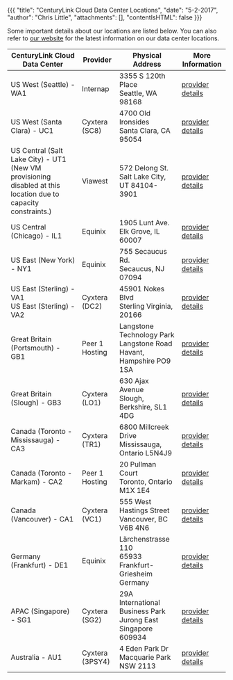 {{{
  "title": "CenturyLink Cloud Data Center Locations",
  "date": "5-2-2017",
  "author": "Chris Little",
  "attachments": [],
  "contentIsHTML": false
}}}

Some important details about our locations are listed below. You can also refer to [our website](//www.ctl.io/data-centers) for the latest information on our data center locations.

**CenturyLink Cloud Data Center**|**Provider**|**Physical Address**|**More Information**
---------------------------------|------------|--------------------|--------------------
US West (Seattle) - WA1|Internap|3355 S 120th Place<br>Seattle, WA 98168|[provider details](http://www.internap.com/data-centers/data-center-locations/seattle/)
US West (Santa Clara) - UC1|Cyxtera (SC8)|4700 Old Ironsides<br>Santa Clara, CA 95054|[provider details](https://www.cyxtera.com/images/sc8-santa-clara-ca-colocation-datasheet-ss111864.pdf)
US Central (Salt Lake City) - UT1 (New VM provisioning disabled at this location due to capacity constraints.)|Viawest|572 Delong St.<br>Salt Lake City, UT 84104-3901|[provider details](http://www.viawest.com/data-center-communities/salt-lake-city-ut)
US Central (Chicago) - IL1|Equinix|1905 Lunt Ave.<br>Elk Grove, IL 60007|[provider details](http://www.equinix.com/en_US/locations/united-states/chicago-data-centers/)
US East (New York) - NY1|Equinix|755 Secaucus Rd.<br>Secaucus, NJ 07094|[provider details](http://www.equinix.com/en_US/locations/united-states/new-york-data-centers/)
US East (Sterling) - VA1<br>US East (Sterling) - VA2|Cyxtera (DC2)|45901 Nokes Blvd<br>Sterling Virginia, 20166|[provider details](https://www.cyxtera.com/images/dc2-sterling-va-colocation-datasheet-ss111857.pdf)
Great Britain (Portsmouth) - GB1|Peer 1 Hosting|Langstone Technology Park<br>Langstone Road<br>Havant, Hampshire PO9 1SA|[provider details](http://www.peer1.com/infrastructure/datacenter-portsmouth)
Great Britain (Slough) - GB3|Cyxtera (LO1)|630 Ajax Avenue<br>Slough, Berkshire, SL1 4DG|[provider details](https://www.cyxtera.com/images/lo1-slough-ss111861.pdf)
Canada (Toronto - Mississauga) - CA3|Cyxtera (TR1)|6800 Millcreek Drive<br>Mississauga, Ontario L5N4J9|[provider details](https://www.cyxtera.com/images/tr1-toronto-canada-colocation-tearsheet-ss111866.pdf)
Canada (Toronto - Markam) - CA2|Peer 1 Hosting|20 Pullman Court<br>Toronto, Ontario M1X 1E4|[provider details](http://www.peer1.com/infrastructure/datacenter-toronto)
Canada (Vancouver) - CA1|Cyxtera (VC1)|555 West Hastings Street<br>Vancouver, BC V6B 4N6|[provider details](https://www.cyxtera.com/images/vc1-vancouver-canada-ss111846.pdf)
Germany (Frankfurt) - DE1|Equinix|Lärchenstrasse 110<br>65933 Frankfurt- Griesheim Germany|[provider details](http://www.equinix.com/en_US/locations/germany/frankfurt-data-centers/)
APAC (Singapore) - SG1|Cyxtera (SG2)|29A International Business Park<br>Jurong East Singapore 609934|[provider details](https://www.cyxtera.com/images/sg2-singapore-colocation-tearsheet-ss122015.pdf)
Australia - AU1|Cyxtera (3PSY4)|4 Eden Park Dr <br>Macquarie Park NSW 2113|[provider details](https://www.cyxtera.com/images/sy4-sydney-australia-ss150682.pdf)
